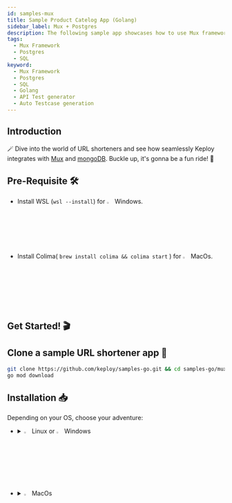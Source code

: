 ```yaml
---
id: samples-mux
title: Sample Product Catelog App (Golang)
sidebar_label: Mux + Postgres
description: The following sample app showcases how to use Mux framework and the Keploy Platform.
tags:
  - Mux Framework
  - Postgres
  - SQL
keyword:
  - Mux Framework
  - Postgres
  - SQL
  - Golang
  - API Test generator
  - Auto Testcase generation
---
```


## Introduction

🪄 Dive into the world of URL shorteners and see how seamlessly Keploy integrates with [Mux](https://github.com/gorilla/mux) and [mongoDB](https://www.mongodb.com/). Buckle up, it's gonna be a fun ride! 🎢

## Pre-Requisite 🛠️

- Install WSL (`wsl --install`) for <img src="/docs/img/os/windows.png" alt="Windows" width="3%" /> Windows.
- Install Colima( `brew install colima && colima start` ) for <img src="/docs/img/os/macos.png" alt="MacOS" width="3%" /> MacOs.

## Get Started! 🎬

## Clone a sample URL shortener app 🧪

```bash
git clone https://github.com/keploy/samples-go.git && cd samples-go/mux-sql
go mod download
```

## Installation 📥

Depending on your OS, choose your adventure:

- <details>
  <summary><img src="/docs/img/os/linux.png" alt="Linux" width="3%" /> Linux or <img src="/docs/img/os/windows.png" alt="Windows" width="3%" /> Windows</summary>
  <summary><img src="/docs/img/os/linux.png" alt="Linux" width="3%" /> Linux or <img src="/docs/img/os/windows.png" alt="Windows" width="3%" /> Windows</summary>

  Alright, let's equip ourselves with the **latest Keploy binary**:

  ```bash
  curl --silent --location "https://github.com/keploy/keploy/releases/latest/download/keploy_linux_amd64.tar.gz" | tar xz -C /tmp

  sudo mkdir -p /usr/local/bin && sudo mv /tmp/keploy /usr/local/bin && keploy
  ```

  If everything goes right, your screen should look a bit like this:

  <img src="/docs/img/code-snippets/install-keploy-logs.png" alt="Test Case Generator" width="50%" />
  <img src="/docs/img/code-snippets/install-keploy-logs.png" alt="Test Case Generator" width="50%" />

  Moving on...
  <details>
  <summary style={{ fontWeight: 'bold', fontSize: '1.17em', marginLeft: '0.5em' }}> Run App with <img src="/docs/img/os/docker.png" alt="Docker Container" width="3%" /> Docker </summary>
  <summary style={{ fontWeight: 'bold', fontSize: '1.17em', marginLeft: '0.5em' }}> Run App with <img src="/docs/img/os/docker.png" alt="Docker Container" width="3%" /> Docker </summary>

  #### Add alias for Keploy:

  ```bash
  alias keploy='sudo docker run --pull always --name keploy-v2 -p 16789:16789 --privileged --pid=host -it -v "$(pwd)":/files -v /sys/fs/cgroup:/sys/fs/cgroup -v /sys/kernel/debug:/sys/kernel/debug -v /sys/fs/bpf:/sys/fs/bpf -v /var/run/docker.sock:/var/run/docker.sock --rm ghcr.io/keploy/keploy'
  ```

  ### Lights, Camera, Record! 🎥

  Fire up the application and mongoDB instance with Keploy. Keep an eye on the two key flags:
  `-c`: Command to run the app (e.g., `docker compose up`).

  `--containerName`: The container name in the `docker-compose.yml` for traffic interception.

  ```bash
  keploy record -c "docker compose up" --containerName "muxSqlApp"
  ```

  🔥 Challenge time! Generate some test cases. How? Just **make some API calls**. Postman, Hoppscotch or even curl - take your pick!

  Let's make URLs short and sweet:

  #### Generate shortened url

  ```bash
  curl --request POST \
  --url http://localhost:8010/product \
  --header 'content-type: application/json' \
  --data '{
    "name":"Bubbles",
    "price": 123
    }'
  ```

  Here's a peek of what you get:

  ```json
  {
    "id": 1,
    "name": "Bubbles",
    "price": 123
  }
  ```

  🎉 Woohoo! With a simple API call, you've crafted a test case with a mock! Dive into the Keploy directory and feast your eyes on the newly minted `test-1.yml` and `mocks.yml`

  ```yaml
  version: api.keploy.io/v1beta2
  kind: Http
  name: test-1
  spec:
    metadata: {}
    req:
      method: POST
      proto_major: 1
      proto_minor: 1
      url: http://localhost:8010/product
      header:
        Accept: "*/*"
        Content-Length: "46"
        Content-Type: application/json
        Host: localhost:8010
        User-Agent: curl/8.1.2
      body: |-
        {
            "name":"Bubbles",
            "price": 123
            }
      body_type: ""
    resp:
      status_code: 201
      header:
        Content-Length: "37"
        Content-Type: application/json
        Date: Mon, 09 Oct 2023 06:51:16 GMT
      body: '{"id":4,"name":"Bubbles","price":123}'
      body_type: ""
      status_message: ""
      proto_major: 0
      proto_minor: 0
    objects: []
    assertions:
      noise:
        - header.Date
    created: 1696834280
  ```

  this is how `mocks.yml` generated would look like:-

  ```yaml
  version: api.keploy.io/v1beta2
  kind: Postgres
  name: mocks
  spec:
    metadata: {}
    postgresrequests:
      - origin: client
        message:
          - type: binary
            data: AAAAZgADAABleHRyYV9mbG9hdF9kaWdpdHMAMgB1c2VyAHBvc3RncmVzAGRhdGFiYXNlAHBvc3RncmVzAGNsaWVudF9lbmNvZGluZwBVVEY4AGRhdGVzdHlsZQBJU08sIE1EWQAA
    postgresresponses:
      - origin: server
        message:
          - type: binary
            data: UgAAAAwAAAAF0ykSRQ==
  ---
  version: api.keploy.io/v1beta2
  kind: Postgres
  name: mocks
  spec:
    metadata: {}
    postgresrequests:
      - origin: client
        message:
          - type: binary
            data: cAAAAChtZDU3ZmY0ZTZhZGEzMThlZDJiYWM5ODQyY2YwNmEyODE2MwA=
    postgresresponses:
      - origin: server
        message:
          - type: binary
            data: UgAAAAgAAAAAUwAAABZhcHBsaWNhdGlvbl9uYW1lAABTAAAAGWNsaWVudF9lbmNvZGluZwBVVEY4AFMAAAAXRGF0ZVN0eWxlAElTTywgTURZAFMAAAAZaW50ZWdlcl9kYXRldGltZXMAb24AUwAAABtJbnRlcnZhbFN0eWxlAHBvc3RncmVzAFMAAAAUaXNfc3VwZXJ1c2VyAG9uAFMAAAAZc2VydmVyX2VuY29kaW5nAFVURjgAUwAAADFzZXJ2ZXJfdmVyc2lvbgAxMC41IChEZWJpYW4gMTAuNS0yLnBnZGc5MCsxKQBTAAAAI3Nlc3Npb25fYXV0aG9yaXphdGlvbgBwb3N0Z3JlcwBTAAAAI3N0YW5kYXJkX2NvbmZvcm1pbmdfc3RyaW5ncwBvbgBTAAAAEVRpbWVab25lAFVUQwBLAAAADAAAAB6JC1lnWgAAAAVJ
  ---
  version: api.keploy.io/v1beta2
  kind: Postgres
  name: mocks
  spec:
    metadata: {}
    postgresrequests:
      - origin: client
        message:
          - type: binary
            data: UAAAAEUASU5TRVJUIElOVE8gcHJvZHVjdHMobmFtZSwgcHJpY2UpIFZBTFVFUygkMSwgJDIpIFJFVFVSTklORyBpZAAAAEQAAAAGUwBTAAAABA==
    postgresresponses:
      - origin: server
        message:
          - type: binary
            data: MQAAAAR0AAAADgACAAAAGQAABqRUAAAAGwABaWQAAABAAgABAAAAFwAE/////wAAWgAAAAVJ
  ```

  #### Fetch Product from Catelog

  ```bash
  curl --request GET \  --url http://localhost:8010/products
  ```

  Or just type `http://localhost:8010/products` in your browser. Your choice!

  Spotted the new test and mock files in your project? High five! 🙌

  #### Run Tests

  Time to put things to the test 🧪

  ```bash
  keploy test -c "docker compose up" --containerName "muxSqlApp" --delay 10
  ```

  > The `--delay` flag? Oh, that's just giving your app a little breather (in seconds) before the test cases come knocking.

  Final thoughts? Dive deeper! Try different API calls, tweak the DB response in the `mocks.yml`, or fiddle with the request or response in `test-x.yml`. Run the tests again and see the magic unfold!✨👩‍💻👨‍💻✨

  ## Wrapping it up 🎉

  Congrats on the journey so far! You've seen Keploy's power, flexed your coding muscles, and had a bit of fun too! Now, go out there and keep exploring, innovating, and creating! Remember, with the right tools and a sprinkle of fun, anything's possible.😊🚀

  Happy coding! ✨👩‍💻👨‍💻✨

  </details>
  <br/>

  <details>
  <summary style={{ fontWeight: 'bold', fontSize: '1.17em', marginLeft: '0.5em' }}>Run App on 🐧 Linux  </summary>

  We'll be running our sample application right on Linux, but just to make things a tad more thrilling, we'll have the database (mongoDB) chill on Docker. Ready? Let's get the party started!🎉

  First things first, update the First things first, update the postgres host on **line 10** in main.go, update the host to `localhost`.

  #### 🍃 Kickstart PostgresDB

  Let's breathe life into your mongo container. A simple spell should do the trick:

  ```bash
  docker compose up postgres
  ```

  ### 📼 Roll the Tape - Recording Time!

  Ready, set, record! Here's how:

  ```bash
  sudo -E env PATH=$PATH keploy record -c "go run main.go app.go"
  ```

  Keep an eye out for the `-c `flag! It's the command charm to run the app. Whether you're using `go run main.go app.go` or the binary path like `./test-app-product-catelog`, it's your call.

  Alright, magician! With the app alive and kicking, let's weave some test cases. The spell? Making some API calls! Postman, Hoppscotch, or the classic curl - pick your wand.

  #### Generate shortened url

  ✨ A pinch of URL magic:

  ```bash
  curl --request POST \
  --url http://localhost:8010/product \
  --header 'content-type: application/json' \
  --data '{
    "name":"Bubbles",
    "price": 123
    }'
  ```

  And... voila! A shortened URL appears:

  ```json
  {
    "id": 1,
    "name": "Bubbles",
    "price": 123
  }
  ```

  Give yourself a pat on the back! With that simple spell, you've conjured up a test case with a mock! Explore the **Keploy directory** and you'll discover your handiwork in `test-1.yml` and `mocks.yml`.

  ```yaml
  version: api.keploy.io/v1beta2
  kind: Http
  name: test-1
  spec:
    metadata: {}
    req:
      method: POST
      proto_major: 1
      proto_minor: 1
      url: http://localhost:8010/product
      header:
        Accept: "*/*"
        Content-Length: "46"
        Content-Type: application/json
        Host: localhost:8010
        User-Agent: curl/8.1.2
      body: |-
        {
            "name":"Bubbles",
            "price": 123
            }
      body_type: ""
    resp:
      status_code: 201
      header:
        Content-Length: "37"
        Content-Type: application/json
        Date: Mon, 09 Oct 2023 06:51:16 GMT
      body: '{"id":4,"name":"Bubbles","price":123}'
      body_type: ""
      status_message: ""
      proto_major: 0
      proto_minor: 0
    objects: []
    assertions:
      noise:
        - header.Date
    created: 1696834280
  ```

  this is how `mocks.yml` generated would look like:-

  ```yaml
  version: api.keploy.io/v1beta2
  kind: Postgres
  name: mocks
  spec:
    metadata: {}
    postgresrequests:
      - origin: client
        message:
          - type: binary
            data: AAAAZgADAABleHRyYV9mbG9hdF9kaWdpdHMAMgB1c2VyAHBvc3RncmVzAGRhdGFiYXNlAHBvc3RncmVzAGNsaWVudF9lbmNvZGluZwBVVEY4AGRhdGVzdHlsZQBJU08sIE1EWQAA
    postgresresponses:
      - origin: server
        message:
          - type: binary
            data: UgAAAAwAAAAF0ykSRQ==
  ---
  version: api.keploy.io/v1beta2
  kind: Postgres
  name: mocks
  spec:
    metadata: {}
    postgresrequests:
      - origin: client
        message:
          - type: binary
            data: cAAAAChtZDU3ZmY0ZTZhZGEzMThlZDJiYWM5ODQyY2YwNmEyODE2MwA=
    postgresresponses:
      - origin: server
        message:
          - type: binary
            data: UgAAAAgAAAAAUwAAABZhcHBsaWNhdGlvbl9uYW1lAABTAAAAGWNsaWVudF9lbmNvZGluZwBVVEY4AFMAAAAXRGF0ZVN0eWxlAElTTywgTURZAFMAAAAZaW50ZWdlcl9kYXRldGltZXMAb24AUwAAABtJbnRlcnZhbFN0eWxlAHBvc3RncmVzAFMAAAAUaXNfc3VwZXJ1c2VyAG9uAFMAAAAZc2VydmVyX2VuY29kaW5nAFVURjgAUwAAADFzZXJ2ZXJfdmVyc2lvbgAxMC41IChEZWJpYW4gMTAuNS0yLnBnZGc5MCsxKQBTAAAAI3Nlc3Npb25fYXV0aG9yaXphdGlvbgBwb3N0Z3JlcwBTAAAAI3N0YW5kYXJkX2NvbmZvcm1pbmdfc3RyaW5ncwBvbgBTAAAAEVRpbWVab25lAFVUQwBLAAAADAAAAB6JC1lnWgAAAAVJ
  ---
  version: api.keploy.io/v1beta2
  kind: Postgres
  name: mocks
  spec:
    metadata: {}
    postgresrequests:
      - origin: client
        message:
          - type: binary
            data: UAAAAEUASU5TRVJUIElOVE8gcHJvZHVjdHMobmFtZSwgcHJpY2UpIFZBTFVFUygkMSwgJDIpIFJFVFVSTklORyBpZAAAAEQAAAAGUwBTAAAABA==
    postgresresponses:
      - origin: server
        message:
          - type: binary
            data: MQAAAAR0AAAADgACAAAAGQAABqRUAAAAGwABaWQAAABAAgABAAAAFwAE/////wAAWgAAAAVJ
  ```

  Now, the real fun begins. Let's weave more spells!

  #### Fetch Product from Catelog

  🚀 Follow the URL road...!

  ```bash
  curl --request GET \  --url http://localhost:8010/products
  ```

  Or simply wander over to your browser and visit `http://localhost:8010/products`.

  Did you spot the new test and mock scrolls in your project library? Awesome! 👏

  <img src="/docs/img/mux-sql-test-cases.png" alt="Sample Keploy Test case and Mock for Mux SQL" width="100%" style={{ borderRadius: '5px' }}/>
  <img src="/docs/img/mux-sql-test-cases.png" alt="Sample Keploy Test case and Mock for Mux SQL" width="100%" style={{ borderRadius: '5px' }}/>

  ### Run Tests 🏁

  Ready to put your spells to the test?

  ```bash
  sudo -E env PATH=$PATH keploy test -c "go run main.go app.go" --delay 10
  ```

  Final thoughts? Dive deeper! Try different API calls, tweak the DB response in the `mocks.yml`, or fiddle with the request or response in `test-x.yml`. Run the tests again and see the magic unfold! ✨👩‍💻👨‍💻✨

  ## Wrapping it up 🎉

  Congrats on the journey so far! You've seen Keploy's power, flexed your coding muscles, and had a bit of fun too! Now, go out there and keep exploring, innovating, and creating! Remember, with the right tools and a sprinkle of fun, anything's possible. 😊🚀

  Happy coding! ✨👩‍💻👨‍💻✨
  </details>

  </details>

  <br/>

- <details> 
  <summary><img src="/docs/img/os/macos.png" alt="MacOS" width="3%" /> MacOs </summary>
  <summary><img src="/docs/img/os/macos.png" alt="MacOS" width="3%" /> MacOs </summary>

  Dive straight in, but first, give **Colima** a gentle nudge with (`colima start`). Let's make sure it's awake and ready for action!

  #### Add alias for Keploy 🐰:

  For the sake of convenience (and a bit of Mac magic 🪄), let's set up a shortcut for Keploy:

  ```bash
  alias keploy='sudo docker run --pull always --name keploy-v2 -p 16789:16789 --privileged --pid=host -it -v "$(pwd)":/files -v /sys/fs/cgroup:/sys/fs/cgroup -v /sys/kernel/debug:/sys/kernel/debug -v /sys/fs/bpf:/sys/fs/bpf -v /var/run/docker.sock:/var/run/docker.sock --rm ghcr.io/keploy/keploy'
  ```

  ### Lights, Camera, Record! 🎥

  Fire up the application and mongoDB instance with Keploy. Keep an eye on the two key flags:
  `-c`: Command to run the app (e.g., `docker compose up`).

  `--containerName`: The container name in the `docker-compose.yml` for traffic interception.

  ```bash
  keploy record -c "docker compose up" --containerName "muxSqlApp"
  ```

  🔥 Challenge time! Generate some test cases. How? Just **make some API calls**. Postman, Hoppscotch or even curl - take your pick!

  Let's make URLs short and sweet:

  #### Generate Testcases

  ```bash
  curl --request POST \
  --url http://localhost:8010/product \
  --header 'content-type: application/json' \
  --data '{
    "name":"Bubbles",
    "price": 123
    }'
  ```

  Here's a peek of what you get:

  ```json
  {
    "id": 1,
    "name": "Bubbles",
    "price": 123
  }
  ```

  🎉 Woohoo! With a simple API call, you've crafted a test case with a mock! Dive into the Keploy directory and feast your eyes on the newly minted `test-1.yml` and `mocks.yml`

  ```yaml
  version: api.keploy.io/v1beta2
  kind: Http
  name: test-1
  spec:
    metadata: {}
    req:
      method: POST
      proto_major: 1
      proto_minor: 1
      url: http://localhost:8010/product
      header:
        Accept: "*/*"
        Content-Length: "46"
        Content-Type: application/json
        Host: localhost:8010
        User-Agent: curl/8.1.2
      body: |-
        {
            "name":"Bubbles",
            "price": 123
            }
      body_type: ""
    resp:
      status_code: 201
      header:
        Content-Length: "37"
        Content-Type: application/json
        Date: Mon, 09 Oct 2023 06:51:16 GMT
      body: '{"id":4,"name":"Bubbles","price":123}'
      body_type: ""
      status_message: ""
      proto_major: 0
      proto_minor: 0
    objects: []
    assertions:
      noise:
        - header.Date
    created: 1696834280
  ```

  this is how `mocks.yml` generated would look like:-

  ```yaml
  version: api.keploy.io/v1beta2
  kind: Postgres
  name: mocks
  spec:
    metadata: {}
    postgresrequests:
      - origin: client
        message:
          - type: binary
            data: AAAAZgADAABleHRyYV9mbG9hdF9kaWdpdHMAMgB1c2VyAHBvc3RncmVzAGRhdGFiYXNlAHBvc3RncmVzAGNsaWVudF9lbmNvZGluZwBVVEY4AGRhdGVzdHlsZQBJU08sIE1EWQAA
    postgresresponses:
      - origin: server
        message:
          - type: binary
            data: UgAAAAwAAAAF0ykSRQ==
  ---
  version: api.keploy.io/v1beta2
  kind: Postgres
  name: mocks
  spec:
    metadata: {}
    postgresrequests:
      - origin: client
        message:
          - type: binary
            data: cAAAAChtZDU3ZmY0ZTZhZGEzMThlZDJiYWM5ODQyY2YwNmEyODE2MwA=
    postgresresponses:
      - origin: server
        message:
          - type: binary
            data: UgAAAAgAAAAAUwAAABZhcHBsaWNhdGlvbl9uYW1lAABTAAAAGWNsaWVudF9lbmNvZGluZwBVVEY4AFMAAAAXRGF0ZVN0eWxlAElTTywgTURZAFMAAAAZaW50ZWdlcl9kYXRldGltZXMAb24AUwAAABtJbnRlcnZhbFN0eWxlAHBvc3RncmVzAFMAAAAUaXNfc3VwZXJ1c2VyAG9uAFMAAAAZc2VydmVyX2VuY29kaW5nAFVURjgAUwAAADFzZXJ2ZXJfdmVyc2lvbgAxMC41IChEZWJpYW4gMTAuNS0yLnBnZGc5MCsxKQBTAAAAI3Nlc3Npb25fYXV0aG9yaXphdGlvbgBwb3N0Z3JlcwBTAAAAI3N0YW5kYXJkX2NvbmZvcm1pbmdfc3RyaW5ncwBvbgBTAAAAEVRpbWVab25lAFVUQwBLAAAADAAAAB6JC1lnWgAAAAVJ
  ---
  version: api.keploy.io/v1beta2
  kind: Postgres
  name: mocks
  spec:
    metadata: {}
    postgresrequests:
      - origin: client
        message:
          - type: binary
            data: UAAAAEUASU5TRVJUIElOVE8gcHJvZHVjdHMobmFtZSwgcHJpY2UpIFZBTFVFUygkMSwgJDIpIFJFVFVSTklORyBpZAAAAEQAAAAGUwBTAAAABA==
    postgresresponses:
      - origin: server
        message:
          - type: binary
            data: MQAAAAR0AAAADgACAAAAGQAABqRUAAAAGwABaWQAAABAAgABAAAAFwAE/////wAAWgAAAAVJ
  ```

  #### Fetch Product from Catelog

  ```bash
  curl --request GET \  --url http://localhost:8010/products
  ```

  Or just type `http://localhost:8010/products` in your browser. Your choice!

  Spotted the new test and mock files in your project? High five! 🙌

  <img src="/docs/img/mux-sql-test-cases.png" alt="Sample Keploy Test case and Mock for Mux SQL" width="100%" style={{ borderRadius: '5px' }}/>
  <img src="/docs/img/mux-sql-test-cases.png" alt="Sample Keploy Test case and Mock for Mux SQL" width="100%" style={{ borderRadius: '5px' }}/>

  Want to see if everything works as expected?

  #### Run Tests

  Time to put things to the test 🧪

  ```bash
  keploy test -c "docker compose up" --containerName "muxSqlApp" --delay 10
  ```

  > The `--delay` flag? Oh, that's just giving your app a little breather (in seconds) before the test cases come knocking.

  Final thoughts? Dive deeper! Try different API calls, tweak the DB response in the `mocks.yml`, or fiddle with the request or response in `test-x.yml`. Run the tests again and see the magic unfold! ✨👩‍💻👨‍💻✨

  ## Wrapping it up 🎉

  Congrats on the journey so far! You've seen Keploy's power, flexed your coding muscles, and had a bit of fun too! Now, go out there and keep exploring, innovating, and creating! Remember, with the right tools and a sprinkle of fun, anything's possible. 😊🚀

  Happy coding! ✨👩‍💻👨‍💻✨
  </details>
